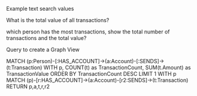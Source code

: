 Example text search values

What is the total value of all transactions?



which person has the most transactions, show the total number of transactions and the total value?


Query to create a Graph View

MATCH (p:Person)-[:HAS_ACCOUNT]->(a:Account)-[:SENDS]->(t:Transaction)
WITH p, COUNT(t) as TransactionCount, SUM(t.Amount) as TransactionValue
ORDER BY TransactionCount DESC
LIMIT 1
WITH p
MATCH (p)-[r:HAS_ACCOUNT]->(a:Account)-[r2:SENDS]->(t:Transaction)
RETURN p,a,t,r,r2

